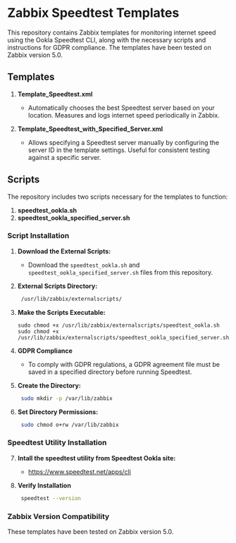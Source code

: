 # Zabbix Speedtest Templates

This repository contains Zabbix templates for monitoring internet speed using the Ookla Speedtest CLI, along with the necessary scripts and instructions for GDPR compliance. The templates have been tested on Zabbix version 5.0.

## Templates

1. **Template_Speedtest.xml**
   - Automatically chooses the best Speedtest server based on your location. Measures and logs internet speed periodically in Zabbix.

2. **Template_Speedtest_with_Specified_Server.xml**
   - Allows specifying a Speedtest server manually by configuring the server ID in the template settings. Useful for consistent testing against a specific server.

## Scripts

The repository includes two scripts necessary for the templates to function:

1. **speedtest_ookla.sh**
2. **speedtest_ookla_specified_server.sh**

### Script Installation

1. **Download the External Scripts:**
   - Download the `speedtest_ookla.sh` and `speedtest_ookla_specified_server.sh` files from this repository.

2. **External Scripts Directory:**
   ```bash
    /usr/lib/zabbix/externalscripts/

3. **Make the Scripts Executable:**
   ```bashs
   sudo chmod +x /usr/lib/zabbix/externalscripts/speedtest_ookla.sh
   sudo chmod +x /usr/lib/zabbix/externalscripts/speedtest_ookla_specified_server.sh

4. **GDPR Compliance**
   - To comply with GDPR regulations, a GDPR agreement file must be saved in a specified directory before running Speedtest.

5. **Create the Directory:**
   ```bash
    sudo mkdir -p /var/lib/zabbix

6. **Set Directory Permissions:**
   ```bash
    sudo chmod o+rw /var/lib/zabbix

### Speedtest Utility Installation

7. **Intall the speedtest utility from Speedtest Ookla site:**
    - https://www.speedtest.net/apps/cli

8. **Verify Installation**
   ```bash
    speedtest --version

### Zabbix Version Compatibility
These templates have been tested on Zabbix version 5.0.
